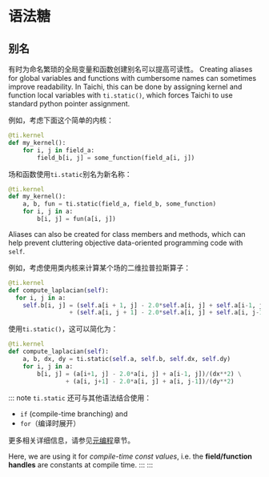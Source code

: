 # 语法糖

## 别名

有时为命名繁琐的全局变量和函数创建别名可以提高可读性。 Creating aliases for global variables and functions with cumbersome names can sometimes improve readability. In Taichi, this can be done by assigning kernel and function local variables with `ti.static()`, which forces Taichi to use standard python pointer assignment.

例如，考虑下面这个简单的内核：

```python
@ti.kernel
def my_kernel():
    for i, j in field_a:
        field_b[i, j] = some_function(field_a[i, j])
```

场和函数使用`ti.static`别名为新名称：

```python {3}
@ti.kernel
def my_kernel():
    a, b, fun = ti.static(field_a, field_b, some_function)
    for i, j in a:
        b[i, j] = fun(a[i, j])
```

Aliases can also be created for class members and methods, which can help prevent cluttering objective data-oriented programming code with `self`.

例如，考虑使用类内核来计算某个场的二维拉普拉斯算子：

```python
@ti.kernel
def compute_laplacian(self):
  for i, j in a:
    self.b[i, j] = (self.a[i + 1, j] - 2.0*self.a[i, j] + self.a[i-1, j])/(self.dx**2) \
                 + (self.a[i, j + 1] - 2.0*self.a[i, j] + self.a[i, j-1])/(self.dy**2)
```

使用`ti.static()`，这可以简化为：

```python {3-6}
@ti.kernel
def compute_laplacian(self):
    a, b, dx, dy = ti.static(self.a, self.b, self.dx, self.dy)
    for i, j in a:
        b[i, j] = (a[i+1, j] - 2.0*a[i, j] + a[i-1, j])/(dx**2) \
                + (a[i, j+1] - 2.0*a[i, j] + a[i, j-1])/(dy**2)
```

::: note
`ti.static` 还可与其他语法结合使用：

- `if` (compile-time branching) and
- `for`（编译时展开）

更多相关详细信息，请参见[元编程](./meta.md)章节。

Here, we are using it for _compile-time const values_, i.e. the **field/function handles** are constants at compile time. :::
:::
